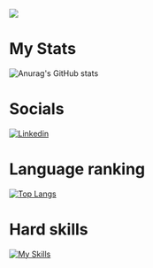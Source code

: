 
  ![](https://komarev.com/ghpvc/?username=WilliamnMiranda&color=blue)
  <br>
 # My Stats
  <div>
  
  ![Anurag's GitHub stats](https://github-readme-stats.vercel.app/api?username=WilliamnMiranda&show_icons=true&theme=react)
  
  </div>

  # Socials
  <div>
  
  [![Linkedin](https://img.shields.io/badge/LinkedIn-0077B5?style=for-the-badge&logo=linkedin&logoColor=white)](https://www.linkedin.com/comm/mynetwork/discovery-see-all?usecase=PEOPLE_FOLLOWS&followMember=williamnm)
  
  </div>
  
  # Language ranking
  
  <div>
  
  [![Top Langs](https://github-readme-stats.vercel.app/api/top-langs/?username=anuraghazra&layout=compact)](https://github.com/WilliamnMiranda/github-readme-stats)
  
  </div>
  
  
  # Hard skills
  
  <div style = "display:inline_block">
  
  [![My Skills](https://skillicons.dev/icons?i=js,html,css,react,vue,ts,mongodb,nodejs,express,nextjs,bootstrap,materialui,styledcomponents)](https://skillicons.dev)
  
  </div>


